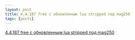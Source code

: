 ```yaml
---
layout: post
title: 4.4.187 free с обновленным lua stripped под mag250
tags: [posts]
---
```

<!-- more -->

[4.4.187 free с обновленным lua stripped под mag250](http://radiosintetica.ru/content/images/2016/04/astra_sh4_4.4.187)